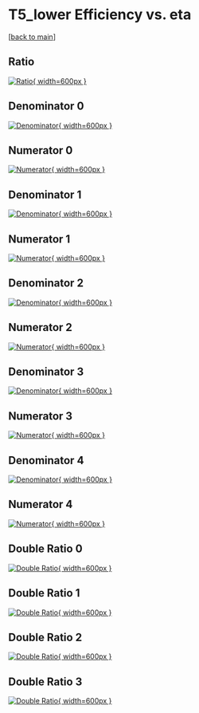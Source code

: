 # T5_lower Efficiency vs. eta

[[back to main](./)]



## Ratio

[![Ratio](../mtv/var/T5_lower_loweta_11_1_eff_eta.png){ width=600px }](../mtv/var/T5_lower_loweta_11_1_eff_eta.pdf)

## Denominator 0

[![Denominator](../mtv/den/T5_lower_loweta_11_1_eff_eta_den0.png){ width=600px }](../mtv/den/T5_lower_loweta_11_1_eff_eta_den0.pdf)

## Numerator 0

[![Numerator](../mtv/num/T5_lower_loweta_11_1_eff_eta_num0.png){ width=600px }](../mtv/num/T5_lower_loweta_11_1_eff_eta_num0.pdf)

## Denominator 1

[![Denominator](../mtv/den/T5_lower_loweta_11_1_eff_eta_den1.png){ width=600px }](../mtv/den/T5_lower_loweta_11_1_eff_eta_den1.pdf)

## Numerator 1

[![Numerator](../mtv/num/T5_lower_loweta_11_1_eff_eta_num1.png){ width=600px }](../mtv/num/T5_lower_loweta_11_1_eff_eta_num1.pdf)

## Denominator 2

[![Denominator](../mtv/den/T5_lower_loweta_11_1_eff_eta_den2.png){ width=600px }](../mtv/den/T5_lower_loweta_11_1_eff_eta_den2.pdf)

## Numerator 2

[![Numerator](../mtv/num/T5_lower_loweta_11_1_eff_eta_num2.png){ width=600px }](../mtv/num/T5_lower_loweta_11_1_eff_eta_num2.pdf)

## Denominator 3

[![Denominator](../mtv/den/T5_lower_loweta_11_1_eff_eta_den3.png){ width=600px }](../mtv/den/T5_lower_loweta_11_1_eff_eta_den3.pdf)

## Numerator 3

[![Numerator](../mtv/num/T5_lower_loweta_11_1_eff_eta_num3.png){ width=600px }](../mtv/num/T5_lower_loweta_11_1_eff_eta_num3.pdf)

## Denominator 4

[![Denominator](../mtv/den/T5_lower_loweta_11_1_eff_eta_den4.png){ width=600px }](../mtv/den/T5_lower_loweta_11_1_eff_eta_den4.pdf)

## Numerator 4

[![Numerator](../mtv/num/T5_lower_loweta_11_1_eff_eta_num4.png){ width=600px }](../mtv/num/T5_lower_loweta_11_1_eff_eta_num4.pdf)

## Double Ratio 0

[![Double Ratio](../mtv/ratio/T5_lower_loweta_11_1_eff_eta_ratio0.png){ width=600px }](../mtv/ratio/T5_lower_loweta_11_1_eff_eta_ratio0.pdf)

## Double Ratio 1

[![Double Ratio](../mtv/ratio/T5_lower_loweta_11_1_eff_eta_ratio1.png){ width=600px }](../mtv/ratio/T5_lower_loweta_11_1_eff_eta_ratio1.pdf)

## Double Ratio 2

[![Double Ratio](../mtv/ratio/T5_lower_loweta_11_1_eff_eta_ratio2.png){ width=600px }](../mtv/ratio/T5_lower_loweta_11_1_eff_eta_ratio2.pdf)

## Double Ratio 3

[![Double Ratio](../mtv/ratio/T5_lower_loweta_11_1_eff_eta_ratio3.png){ width=600px }](../mtv/ratio/T5_lower_loweta_11_1_eff_eta_ratio3.pdf)

